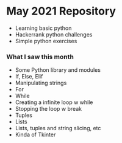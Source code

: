 # May 2021 Repository

- Learning basic python
- Hackerrank python challenges
- Simple python exercises

### What I saw this month

- Some Python library and modules
- If, Else, Elif
- Manipulating strings
- For
- While
- Creating a infinite loop w while
- Stopping the loop w break
- Tuples
- Lists
- Lists, tuples and string slicing, etc
- Kinda of Tkinter
